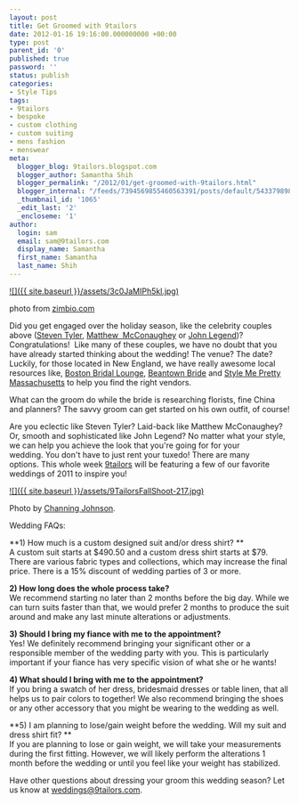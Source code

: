 ```yaml
---
layout: post
title: Get Groomed with 9tailors
date: 2012-01-16 19:16:00.000000000 +00:00
type: post
parent_id: '0'
published: true
password: ''
status: publish
categories:
- Style Tips
tags:
- 9tailors
- bespoke
- custom clothing
- custom suiting
- mens fashion
- menswear
meta:
  blogger_blog: 9tailors.blogspot.com
  blogger_author: Samantha Shih
  blogger_permalink: "/2012/01/get-groomed-with-9tailors.html"
  blogger_internal: "/feeds/7394569855460563391/posts/default/543379898904295493"
  _thumbnail_id: '1065'
  _edit_last: '2'
  _encloseme: '1'
author:
  login: sam
  email: sam@9tailors.com
  display_name: Samantha
  first_name: Samantha
  last_name: Shih
---
```

[![]({{ site.baseurl }}/assets/3c0JaMIPh5kl.jpg)](http://www1.pictures.zimbio.com/mp/3c0JaMIPh5kl.jpg)

photo from [zimbio.com](http://www.zimbio.com/Matthew+McConaughey/articles/_JSHpdR1plt/Celebrity+Engagement+Roundup+2011+Holiday)

Did you get engaged over the holiday season, like the celebrity couples above ([Steven Tyler](http://en.wikipedia.org/wiki/Steven_Tyler), [Matthew  McConaughey](http://www.matthewmcconaughey.com/) or [John Legend](http://www.johnlegend.com/us/home/))? Congratulations!  Like many of these couples, we have no doubt that you have already started thinking about the wedding! The venue? The date? Luckily, for those located in New England, we have really awesome local resources like, [Boston Bridal Lounge](http://www.bostonbridallounge.com/), [Beantown Bride](http://beantownbride.com/) and [Style Me Pretty Massachusetts](http://www.stylemepretty.com/massachusetts-weddings/) to help you find the right vendors.

What can the groom do while the bride is researching florists, fine China and planners? The savvy groom can get started on his own outfit, of course!

Are you eclectic like Steven Tyler? Laid-back like Matthew McConaughey? Or, smooth and sophisticated like John Legend? No matter what your style, we can help you achieve the look that you're going for for your wedding. You don't have to just rent your tuxedo! There are many options. This whole week [9tailors](http://9tailors.com/) will be featuring a few of our favorite weddings of 2011 to inspire you!

[![]({{ site.baseurl }}/assets/9TailorsFallShoot-217.jpg)](http://3.bp.blogspot.com/-_LptRXlrgyA/TxRm3SmqVvI/AAAAAAAAKj8/2BBTHbNcKKk/s1600/9TailorsFallShoot-217.jpg)

Photo by [Channing Johnson](http://www.channingjohnsonphoto.com/).

Wedding FAQs:

**1) How much is a custom designed suit and/or dress shirt? **  
A custom suit starts at $490.50 and a custom dress shirt starts at $79. There are various fabric types and collections, which may increase the final price. There is a 15% discount of wedding parties of 3 or more.

**2) How long does the whole process take?**  
We recommend starting no later than 2 months before the big day. While we can turn suits faster than that, we would prefer 2 months to produce the suit around and make any last minute alterations or adjustments.

**3) Should I bring my fiance with me to the appointment?**  
Yes! We definitely recommend bringing your significant other or a responsible member of the wedding party with you. This is particularly important if your fiance has very specific vision of what she or he wants!

**4) What should I bring with me to the appointment?**  
If you bring a swatch of her dress, bridesmaid dresses or table linen, that all helps us to pair colors to together! We also recommend bringing the shoes or any other accessory that you might be wearing to the wedding as well.

**5) I am planning to lose/gain weight before the wedding. Will my suit and dress shirt fit? **  
If you are planning to lose or gain weight, we will take your measurements during the first fitting. However, we will likely perform the alterations 1 month before the wedding or until you feel like your weight has stabilized.

Have other questions about dressing your groom this wedding season? Let us know at [weddings@9tailors.com](mailto:weddings@9tailors.com).